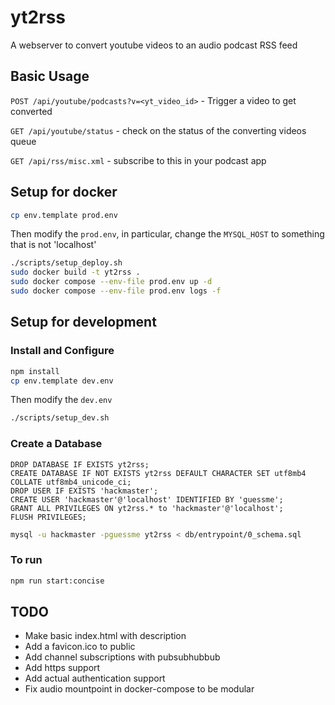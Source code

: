# yt2rss
A webserver to convert youtube videos to an audio podcast RSS feed

## Basic Usage
`POST /api/youtube/podcasts?v=<yt_video_id>` - Trigger a video to get converted

`GET /api/youtube/status` - check on the status of the converting videos queue

`GET /api/rss/misc.xml` - subscribe to this in your podcast app

## Setup for docker
```bash
cp env.template prod.env
```
Then modify the `prod.env`, in particular, change the `MYSQL_HOST` to something that is not 'localhost'
```bash
./scripts/setup_deploy.sh
sudo docker build -t yt2rss .
sudo docker compose --env-file prod.env up -d
sudo docker compose --env-file prod.env logs -f
```

## Setup for development
### Install and Configure
```bash
npm install
cp env.template dev.env
```
Then modify the `dev.env`
```bash
./scripts/setup_dev.sh
```

### Create a Database
```mysql
DROP DATABASE IF EXISTS yt2rss;
CREATE DATABASE IF NOT EXISTS yt2rss DEFAULT CHARACTER SET utf8mb4 COLLATE utf8mb4_unicode_ci;
DROP USER IF EXISTS 'hackmaster';
CREATE USER 'hackmaster'@'localhost' IDENTIFIED BY 'guessme';
GRANT ALL PRIVILEGES ON yt2rss.* to 'hackmaster'@'localhost';
FLUSH PRIVILEGES;
```
```bash
mysql -u hackmaster -pguessme yt2rss < db/entrypoint/0_schema.sql
```

### To run
```bash
npm run start:concise
```

## TODO
  - Make basic index.html with description
  - Add a favicon.ico to public
  - Add channel subscriptions with pubsubhubbub
  - Add https support
  - Add actual authentication support
  - Fix audio mountpoint in docker-compose to be modular

